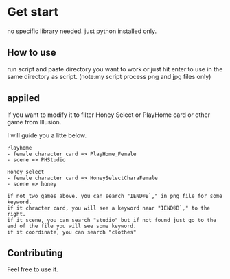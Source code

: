 # Get start

no specific library needed. just python installed only.

## How to use

run script and paste directory you want to work or just hit enter to use in the same directory as script.
(note:my script process png and jpg files only)

## appiled

If you want to modify it to filter Honey Select or PlayHome card or other game from Illusion.

I will guide you a litte below.

```
Playhome
- female character card => PlayHome_Female
- scene => PHStudio

Honey select
- female character card => HoneySelectCharaFemale
- scene => honey

if not two games above. you can search "IEND®B`‚" in png file for some keyword.
if it chracter card, you will see a keyword near "IEND®B`‚" to the right.
if it scene, you can search "studio" but if not found just go to the end of the file you will see some keyword.
if it coordinate, you can search "clothes"

```

## Contributing
Feel free to use it.

